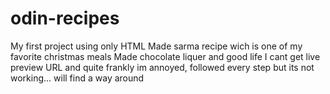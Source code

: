 # odin-recipes
My first project using only HTML
Made sarma recipe wich is one of my favorite christmas meals
Made chocolate liquer and good life
I cant get live preview URL and quite frankly im annoyed, followed every step but its not working...
will find a way around
